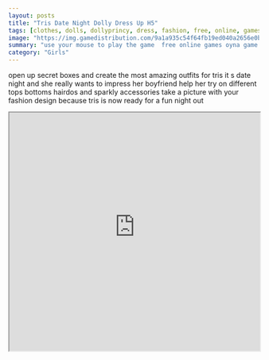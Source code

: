 ```yaml
---
layout: posts
title: "Tris Date Night Dolly Dress Up H5"
tags: [clothes, dolls, dollyprincy, dress, fashion, free, online, games, oyna, game, free, games, play, play, games]
image: "https://img.gamedistribution.com/9a1a935c54f64fb19ed040a2656e0bbc.jpg"
summary: "use your mouse to play the game  free online games oyna game free games play play games"
category: "Girls"
---
```


open up secret boxes and create the most amazing outfits for tris it s date night and she really wants to impress her boyfriend help her try on different tops bottoms hairdos and sparkly accessories take a picture with your fashion design because tris is now ready for a fun night out

<iframe width="100%" height="480px;" src="https://html5.gamedistribution.com/9a1a935c54f64fb19ed040a2656e0bbc/"></iframe>